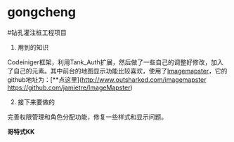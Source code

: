 gongcheng
=========

#钻孔灌注桩工程项目

1. 用到的知识

Codeiniger框架，利用Tank_Auth扩展，然后做了一些自己的调整好修改，加入了自己的元素。其中前台的地图显示功能比较喜欢，使用了[Imagemapster](http://www.outsharked.com/imagemapster)，它的github地址为：[**点这里](http://www.outsharked.com/imagemapster
https://github.com/jamietre/ImageMapster)

2. 接下来要做的

完善权限管理和角色分配功能，修复一些样式和显示问题。


**哥特式KK**